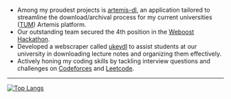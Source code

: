 - Among my proudest projects is [artemis-dl](https://github.com/hruzgar/artemis-dl), an application tailored to streamline the download/archival process for my current universities ([TUM](https://tum.de)) Artemis platform.
- Our outstanding team secured the 4th position in the [Weboost Hackathon](https://github.com/hruzgar/weboost2022).
- Developed a webscraper called [ukeydl](https://github.com/hruzgar/ukey-downloader) to assist students at our university in downloading lecture notes and organizing them effectively.
- Actively honing my coding skills by tackling interview questions and challenges on [Codeforces](https://codeforces.com/) and [Leetcode](https://leetcode.com/).

***

[![Top Langs](https://github-readme-stats.vercel.app/api/top-langs/?username=hruzgar&layout=compact)](https://github.com/hruzgar/github-readme-stats)


